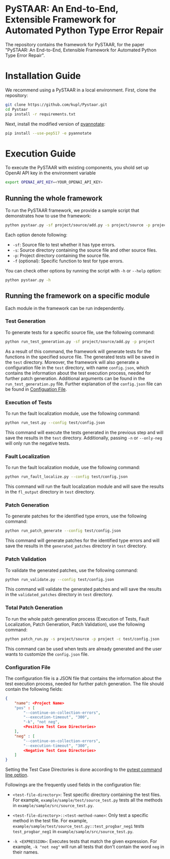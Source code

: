 # PySTAAR: An End-to-End, Extensible Framework for Automated Python Type Error Repair

The repository contains the framework for PySTAAR, for the paper "PySTAAR: An End-to-End, Extensible Framework for Automated Python Type Error Repair".

# Installation Guide 
We recommend using a PySTAAR in a local environment. First, clone the repository:

```bash
git clone https://github.com/kupl/Pystaar.git
cd Pystaar
pip install -r requirements.txt
``` 

Next, install the modified version of [pyannotate](https://github.com/dropbox/pyannotate):

```bash
pip install --use-pep517 -e pyannotate
```

# Execution Guide 

To execute the PySTAAR with existing components, you shold set up OpenAI API key in the environment variable
```bash
export OPENAI_API_KEY=<YOUR_OPENAI_API_KEY>
```

## Running the whole framework
To run the PySTAAR framework, we provide a sample script that demonstrates how to use the framework:

```bash
python pystaar.py -sf project/source/add.py -s project/source -p project -f test
```

Each option denote following:
- `-sf`: Source file to test whether it has type errors.
- `-s`: Source directory containing the source file and other source files.
- `-p`: Project directory containing the source file.
- `-f` (optional): Specific function to test for type errors.

You can check other options by running the script with `-h` or `--help` option:
```bash
python pystaar.py -h
```


## Running the framework on a specific module
Each module in the framework can be run independently. 

### Test Generation 
To generate tests for a specific source file, use the following command:

```bash
python run_test_generation.py -sf project/source/add.py -p project
```

As a result of this command, the framework will generate tests for the functions in the specified source file. The generated tests will be saved in the `test` directory. Moreover, the framework will also generate a configuration file in the `test` directory, with name `config.json`, which contains the information about the test execution process, needed for further patch generation. Additional arguments can be found in the `run_test_generation.py` file. Further explanation of the `config.json` file can be found in [Configuation File](#configuration-file).

### Execution of Tests
To run the fault localization module, use the following command:
```bash
python run_test.py --config test/config.json
```

This command will execute the tests generated in the previous step and will save the results in the `test` directory. Additionally, passing `-n` or `--only-neg` will only run the negative tests.

### Fault Localization
To run the fault localization module, use the following command:
```bash
python run_fault_localize.py --config test/config.json
```
This command will run the fault localization module and will save the results in the `fl_output` directory in `test` directory. 

### Patch Generation
To generate patches for the identified type errors, use the following command:
```bash
python run_patch_generate --config test/config.json
```
This command will generate patches for the identified type errors and will save the results in the `generated_patches` directory in `test` directory.

### Patch Validation
To validate the generated patches, use the following command:
```bash
python run_validate.py --config test/config.json
```
This command will validate the generated patches and will save the results in the `validated_patches` directory in `test` directory. 

### Total Patch Generation
To run the whole patch generation process (Execution of Tests, Fault Localization, Patch Generation, Patch Validation), use the following command:
```bash
python patch_run.py -s project/source -p project -c test/config.json
```
This command can be used when tests are already generated and the user wants to customize the `config.json` file.

### Configuration File
The configuration file is a JSON file that contains the information about the test execution process, needed for further patch generation. The file should contain the following fields:

```json
{
    "name": <Project Name>
    "pos" : [
        "--continue-on-collection-errors", 
        "--execution-timeout", "300", 
        "-k", "not neg",
        <Positive Test Case Directories>
    ],
    "neg" : [
        "--continue-on-collection-errors", 
        "--execution-timeout", "300", 
        <Negative Test Case Directories>
    ]
}
```

Setting the Test Case Directories is done according to the [pytest command line option](https://docs.pytest.org/en/stable/reference/reference.html#ini-options-ref).

Followings are the frequently used fields in the configuration file:
- `<test-file-directory>`: Test specific directory containing the test files. For example, `example/sample/test/source_test.py` tests all the methods in `example/sample/src/source_test.py`.

- `<test-file-directory>::<test-method-name>`: Only test a specific method in the test file.
For example, `example/sample/test/source_test.py::test_progbar_neg1` tests `test_progbar_neg1` in `example/sample/src/source_test.py`.

- `-k <EXPRESSION>`: Executes tests that match the given expression. For example, `-k "not neg"` will run all tests that don't contain the word `neg` in their names.
